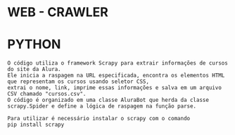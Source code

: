 # WEB - CRAWLER

# PYTHON
    O código utiliza o framework Scrapy para extrair informações de cursos do site da Alura. 
    Ele inicia a raspagem na URL especificada, encontra os elementos HTML que representam os cursos usando seletor CSS, 
    extrai o nome, link, imprime essas informações e salva em um arquivo CSV chamado "cursos.csv". 
    O código é organizado em uma classe AluraBot que herda da classe scrapy.Spider e define a lógica de raspagem na função parse.

    Para utilizar é necessário instalar o scrapy com o comando 
    pip install scrapy
